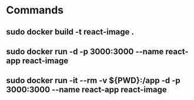 # Commands
## sudo docker build -t react-image .
##  sudo docker run -d -p 3000:3000 --name react-app react-image <!-- it will not detect the changes -->

##  sudo docker run -it --rm -v ${PWD}:/app -d -p 3000:3000 --name react-app react-image <!-- it will track the changes -->

